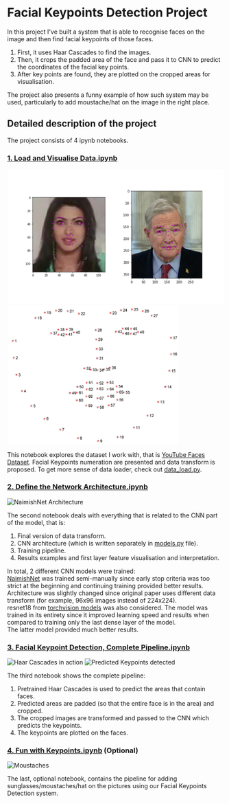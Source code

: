# Facial Keypoints Detection Project

In this project I've built a system that is able to recognise faces on the image and then find facial keypoints of those faces.  
1. First, it uses Haar Cascades to find the images.  
2. Then, it crops the padded area of the face and pass it to CNN to predict the coordinates of the facial key points.
3. After key points are found, they are plotted on the cropped areas for visualisation.

The project also presents a funny example of how such system may be used, particularly to add moustache/hat on the image in the right place.  

## Detailed description of the project

The project consists of 4 ipynb notebooks.

### [1. Load and Visualise Data.ipynb](https://github.com/ryabchenko-a/Udacity-CVND/blob/main/Facial%20Keypoints%20Detector/1.%20Load%20and%20Visualize%20Data.ipynb)
![Data Examples](https://github.com/ryabchenko-a/Udacity-CVND/raw/330dc180d2519140ef03ab58a4a12bea33f6e168/Facial%20Keypoints%20Detector/images/key_pts_example.png)
<img src="https://github.com/ryabchenko-a/Udacity-CVND/raw/330dc180d2519140ef03ab58a4a12bea33f6e168/Facial%20Keypoints%20Detector/images/landmarks_numbered.jpg" alt="Facial Keypoints Numeration" width="400"/>

This notebook explores the dataset I work with, that is [YouTube Faces Dataset](https://www.cs.tau.ac.il/~wolf/ytfaces/). 
Facial Keypoints numeration are presented and data transform is proposed.
To get more sense of data loader, check out [data_load.py](https://github.com/ryabchenko-a/Udacity-CVND/blob/main/Facial%20Keypoints%20Detector/data_load.py).  

### [2. Define the Network Architecture.ipynb](https://github.com/ryabchenko-a/Udacity-CVND/blob/main/Facial%20Keypoints%20Detector/2.%20Define%20the%20Network%20Architecture.ipynb)
![NaimishNet Architecture](https://user-images.githubusercontent.com/61123874/119662994-41696300-be32-11eb-9ac7-ead9ef9728d2.png)

The second notebook deals with everything that is related to the CNN part of the model, that is:  
1. Final version of data transform.  
2. CNN architecture (which is written separately in [models.py](https://github.com/ryabchenko-a/Udacity-CVND/blob/main/Facial%20Keypoints%20Detector/models.py) file).  
3. Training pipeline.  
4. Results examples and first layer feature visualisation and interpretation.  

In total, 2 different CNN models were trained:  
[NaimishNet](https://arxiv.org/pdf/1710.00977.pdf) was trained semi-manually since early stop criteria was too strict at the beginning and continuing training provided better results. Architecture was slightly changed since original paper uses different data transform (for example, 96x96 images instead of 224x224).  
resnet18 from [torchvision models](https://pytorch.org/vision/stable/models.html) was also considered. The model was trained in its entirety since it improved learning speed and results when compared to training only the last dense layer of the model.  
The latter model provided much better results.

### [3. Facial Keypoint Detection, Complete Pipeline.ipynb](https://github.com/ryabchenko-a/Udacity-CVND/blob/main/Facial%20Keypoints%20Detector/3.%20Facial%20Keypoint%20Detection%2C%20Complete%20Pipeline.ipynb)
![Haar Cascades in action](https://user-images.githubusercontent.com/61123874/119662989-40383600-be32-11eb-9347-95f6cf212da9.png)
![Predicted Keypoints detected](https://user-images.githubusercontent.com/61123874/119662983-3e6e7280-be32-11eb-9bf6-a90b34b9ab8b.png)


The third notebook shows the complete pipeline:  
1. Pretrained Haar Cascades is used to predict the areas that contain faces. 
2. Predicted areas are padded (so that the entire face is in the area) and cropped.  
3. The cropped images are transformed and passed to the CNN which predicts the keypoints.  
4. The keypoints are plotted on the faces.  

### [4. Fun with Keypoints.ipynb](https://github.com/ryabchenko-a/Udacity-CVND/blob/main/Facial%20Keypoints%20Detector/4.%20Fun%20with%20Keypoints.ipynb) (Optional)  
![Moustaches](https://user-images.githubusercontent.com/61123874/119663477-aa50db00-be32-11eb-8584-058781447481.png)  

The last, optional notebook, contains the pipeline for adding sunglasses/moustaches/hat on the pictures using our Facial Keypoints Detection system.
